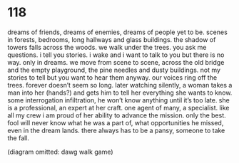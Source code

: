# 118

dreams of friends, dreams of enemies, dreams of people yet to be. scenes in forests, bedrooms, long hallways and glass buildings. the shadow of towers falls across the woods. we walk under the trees. you ask me questions. i tell you stories. i wake and i want to talk to you but there is no way. only in dreams. we move from scene to scene, across the old bridge and the empty playground, the pine needles and dusty buildings. not my stories to tell but you want to hear them anyway. our voices ring off the trees. forever doesn’t seem so long. later watching silently, a woman takes a man into her (hands?) and gets him to tell her everything she wants to know. some interrogation infiltration, he won’t know anything until it’s too late. she is a professional, an expert at her craft. one agent of many, a specialist. like all my crew i am proud of her ability to advance the mission. only the best. fool will never know what he was a part of, what opportunities he missed, even in the dream lands. there always has to be a pansy, someone to take the fall. 

(diagram omitted: dawg walk game)